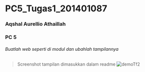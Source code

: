 # PC5_Tugas1_201401087
### Aqshal Aurellio Athaillah
### PC 5


###### Buatlah web seperti di modul dan ubahlah tampilannya 
> Screenshot tampilan dimasukkan dalam readme
![demoTf2](https://user-images.githubusercontent.com/70426242/194764480-d10c9a56-8d49-41e8-9afd-7ac28d601626.jpg)
